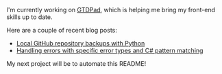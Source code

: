 I'm currently working on [GTDPad](https://github.com/markashleybell/gtdpad2), which is helping me bring my front-end skills up to date.

Here are a couple of recent blog posts:

- [Local GitHub repository backups with Python](https://markb.uk/local-github-repository-backup-with-python.html)
- [Handling errors with specific error types and C# pattern matching](https://markb.uk/csharp-pattern-matching-with-specific-error-types.html)

My next project will be to automate this README!
